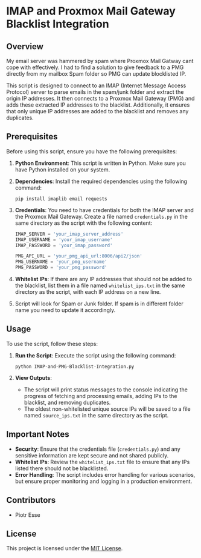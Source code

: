 
# IMAP and Proxmox Mail Gateway Blacklist Integration

## Overview
My email server was hammered by spam where Proxmox Mail Gatway cant cope with effectively. I had to find a solution to give feedback to a PMG directly from my mailbox Spam folder so PMG can update blocklisted IP. 

This script is designed to connect to an IMAP (Internet Message Access Protocol) server to parse emails in the spam/junk folder and extract the origin IP addresses. It then connects to a Proxmox Mail Gateway (PMG) and adds these extracted IP addresses to the blacklist. Additionally, it ensures that only unique IP addresses are added to the blacklist and removes any duplicates.

## Prerequisites

Before using this script, ensure you have the following prerequisites:

1. **Python Environment**: This script is written in Python. Make sure you have Python installed on your system.

2. **Dependencies**: Install the required dependencies using the following command:
    ```
    pip install imaplib email requests
    ```

3. **Credentials**: You need to have credentials for both the IMAP server and the Proxmox Mail Gateway. Create a file named `credentials.py` in the same directory as the script with the following content:
    ```python
    IMAP_SERVER = 'your_imap_server_address'
    IMAP_USERNAME = 'your_imap_username'
    IMAP_PASSWORD = 'your_imap_password'
    
    PMG_API_URL = 'your_pmg_api_url:8006/api2/json'
    PMG_USERNAME = 'your_pmg_username'
    PMG_PASSWORD = 'your_pmg_password'
    ```

4. **Whitelist IPs**: If there are any IP addresses that should not be added to the blacklist, list them in a file named `whitelist_ips.txt` in the same directory as the script, with each IP address on a new line.
5. Script will look for Spam or Junk folder. If spam is in different folder name you need to update it accordingly.

## Usage

To use the script, follow these steps:

1. **Run the Script**: Execute the script using the following command:
    ```
    python IMAP-and-PMG-Blacklist-Integration.py
    ```

2. **View Outputs**:
    - The script will print status messages to the console indicating the progress of fetching and processing emails, adding IPs to the blacklist, and removing duplicates.
    - The oldest non-whitelisted unique source IPs will be saved to a file named `source_ips.txt` in the same directory as the script.

## Important Notes

- **Security**: Ensure that the credentials file (`credentials.py`) and any sensitive information are kept secure and not shared publicly.
- **Whitelist IPs**: Review the `whitelist_ips.txt` file to ensure that any IPs listed there should not be blacklisted.
- **Error Handling**: The script includes error handling for various scenarios, but ensure proper monitoring and logging in a production environment.

## Contributors

- Piotr Esse

## License

This project is licensed under the [MIT License](LICENSE).


